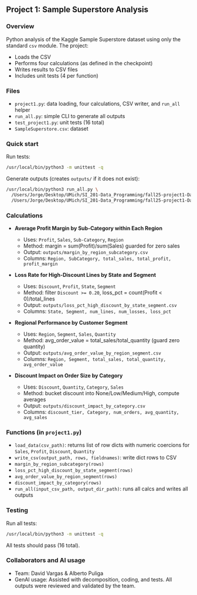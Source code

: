 ## Project 1: Sample Superstore Analysis

### Overview
Python analysis of the Kaggle Sample Superstore dataset using only the standard `csv` module. The project:
- Loads the CSV
- Performs four calculations (as defined in the checkpoint)
- Writes results to CSV files
- Includes unit tests (4 per function)

### Files
- `project1.py`: data loading, four calculations, CSV writer, and `run_all` helper
- `run_all.py`: simple CLI to generate all outputs
- `test_project1.py`: unit tests (16 total)
- `SampleSuperstore.csv`: dataset

### Quick start
Run tests:
```bash
/usr/local/bin/python3 -m unittest -q
```

Generate outputs (creates `outputs/` if it does not exist):
```bash
/usr/local/bin/python3 run_all.py \
  /Users/Jorge/Desktop/UMich/SI_201-Data_Programming/fall25-project1-DavidVart/SampleSuperstore.csv \
  /Users/Jorge/Desktop/UMich/SI_201-Data_Programming/fall25-project1-DavidVart/outputs
```

### Calculations
- **Average Profit Margin by Sub-Category within Each Region**
  - Uses: `Profit`, `Sales`, `Sub-Category`, `Region`
  - Method: margin = sum(Profit)/sum(Sales) guarded for zero sales
  - Output: `outputs/margin_by_region_subcategory.csv`
  - Columns: `Region, SubCategory, total_sales, total_profit, profit_margin`

- **Loss Rate for High-Discount Lines by State and Segment**
  - Uses: `Discount`, `Profit`, `State`, `Segment`
  - Method: filter `Discount >= 0.20`, loss_pct = count(Profit < 0)/total_lines
  - Output: `outputs/loss_pct_high_discount_by_state_segment.csv`
  - Columns: `State, Segment, num_lines, num_losses, loss_pct`

- **Regional Performance by Customer Segment**
  - Uses: `Region`, `Segment`, `Sales`, `Quantity`
  - Method: avg_order_value = total_sales/total_quantity (guard zero quantity)
  - Output: `outputs/avg_order_value_by_region_segment.csv`
  - Columns: `Region, Segment, total_sales, total_quantity, avg_order_value`

- **Discount Impact on Order Size by Category**
  - Uses: `Discount`, `Quantity`, `Category`, `Sales`
  - Method: bucket discount into None/Low/Medium/High, compute averages
  - Output: `outputs/discount_impact_by_category.csv`
  - Columns: `discount_tier, Category, num_orders, avg_quantity, avg_sales`

### Functions (in `project1.py`)
- `load_data(csv_path)`: returns list of row dicts with numeric coercions for `Sales`, `Profit`, `Discount`, `Quantity`
- `write_csv(output_path, rows, fieldnames)`: write dict rows to CSV
- `margin_by_region_subcategory(rows)`
- `loss_pct_high_discount_by_state_segment(rows)`
- `avg_order_value_by_region_segment(rows)`
- `discount_impact_by_category(rows)`
- `run_all(input_csv_path, output_dir_path)`: runs all calcs and writes all outputs

### Testing
Run all tests:
```bash
/usr/local/bin/python3 -m unittest -q
```
All tests should pass (16 total).

### Collaborators and AI usage
- Team: David Vargas & Alberto Puliga
- GenAI usage: Assisted with decomposition, coding, and tests. All outputs were reviewed and validated by the team.


